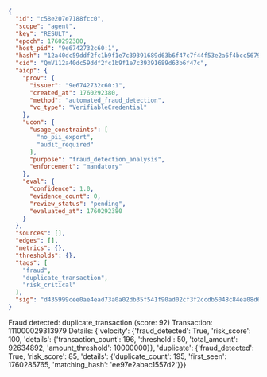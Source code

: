 ```json
{
  "id": "c58e207e7188fcc0",
  "scope": "agent",
  "key": "RESULT",
  "epoch": 1760292380,
  "host_pid": "9e6742732c60:1",
  "hash": "12a40dc59ddf2fc1b9f1e7c39391689d63b6f47c7f44f53e2a6f4bcc5679bce1",
  "cid": "QmV112a40dc59ddf2fc1b9f1e7c39391689d63b6f47c",
  "aicp": {
    "prov": {
      "issuer": "9e6742732c60:1",
      "created_at": 1760292380,
      "method": "automated_fraud_detection",
      "vc_type": "VerifiableCredential"
    },
    "ucon": {
      "usage_constraints": [
        "no_pii_export",
        "audit_required"
      ],
      "purpose": "fraud_detection_analysis",
      "enforcement": "mandatory"
    },
    "eval": {
      "confidence": 1.0,
      "evidence_count": 0,
      "review_status": "pending",
      "evaluated_at": 1760292380
    }
  },
  "sources": [],
  "edges": [],
  "metrics": {},
  "thresholds": {},
  "tags": [
    "fraud",
    "duplicate_transaction",
    "risk_critical"
  ],
  "sig": "d435999cee0ae4ead73a0a02db35f541f90ad02cf3f2ccdb5048c84ea08d666a"
}
```

Fraud detected: duplicate_transaction (score: 92)
Transaction: 111000029313979
Details: {'velocity': {'fraud_detected': True, 'risk_score': 100, 'details': {'transaction_count': 196, 'threshold': 50, 'total_amount': 92634892, 'amount_threshold': 10000000}}, 'duplicate': {'fraud_detected': True, 'risk_score': 85, 'details': {'duplicate_count': 195, 'first_seen': 1760285765, 'matching_hash': 'ee97e2abac1557d2'}}}